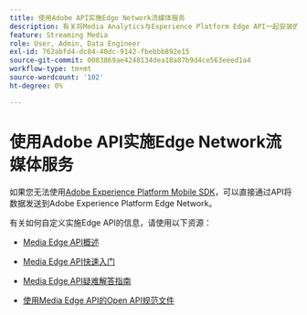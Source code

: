```yaml
---
title: 使用Adobe API实施Edge Network流媒体服务
description: 有关将Media Analytics与Experience Platform Edge API一起安装的资源。
feature: Streaming Media
role: User, Admin, Data Engineer
exl-id: 762abfd4-dc84-40dc-9142-fbebbb892e15
source-git-commit: 0083869ae4248134dea18a87b9d4ce563eeed1a4
workflow-type: tm+mt
source-wordcount: '102'
ht-degree: 0%

---
```


# 使用Adobe API实施Edge Network流媒体服务

如果您无法使用[Adobe Experience Platform Mobile SDK](/help/implementation/edge/implementation-edge.md)，可以直接通过API将数据发送到Adobe Experience Platform Edge Network。

有关如何自定义实施Edge API的信息，请使用以下资源：

* [Media Edge API概述](https://developer.adobe.com/cja-apis/docs/endpoints/media-edge/)

* [Media Edge API快速入门](https://developer.adobe.com/cja-apis/docs/endpoints/media-edge/getting-started/)

* [Media Edge API疑难解答指南](https://developer.adobe.com/cja-apis/docs/endpoints/media-edge/troubleshooting/)

* [使用Media Edge API的Open API规范文件](https://developer.adobe.com/data-collection-apis/docs/api/media-edge/)
